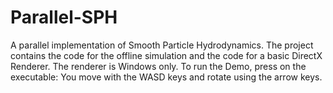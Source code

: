 # Parallel-SPH
A parallel implementation of Smooth Particle Hydrodynamics.
The project contains the code for the offline simulation and the code for a basic DirectX Renderer. The renderer is Windows only.
To run the Demo, press on the executable: You move with the WASD keys and rotate using the arrow keys.

